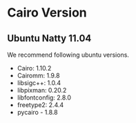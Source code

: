 <!-- Name: CairoVersions -->
<!-- Version: 5 -->
<!-- Last-Modified: 2011/09/06 11:25:01 -->
<!-- Author: springmeyer -->
# Cairo Version


## Ubuntu Natty 11.04

We recommend following ubuntu versions.

 * Cairo: 1.10.2
 * Cairomm: 1.9.8
 * libsigc++: 1.0.4
 * libpixman: 0.20.2
 * libfontconfig: 2.8.0
 * freetype2: 2.4.4
 * pycairo - 1.8.8